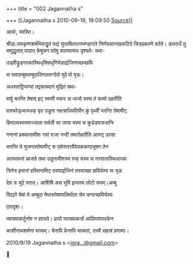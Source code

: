 +++
title = "002 Jagannatha s"

+++
[[Jagannatha s	2010-09-19, 19:09:50 [Source](https://groups.google.com/g/bvparishat/c/G1m1Lw5eFLI)]]



आर्याः, स्वस्ति।

श्रीडा.रामकृष्णशर्मभिरुद्धृतं पद्यं सुभाषितरत्नभण्डागारे निर्णयसागरप्रकटिते चित्रप्रकरणे वर्तते। उत्तरार्धे तु समुद्धृतात् पाठात् केषुचन पदेषु पाठव्यत्ययः दृश्यते- यथा-



उड्वीड्रुड्नरकास्थिधृक्त्त्रिधृगिभेडार्द्राजिनाच्छच्छविः



स स्तादम्बुमदम्बुदालिगलरुग्देवो मुदे वो मृडः।



अधस्ताट्टिप्पण्यां तद्व्याख्यानं मुद्रितं यथा-



वार्षु चरन्ति तेषाम् इट् स्वामी मकरः स ध्वजो यस्य तं कामो दहतीति



वाश्चरेड्ध्वजधक् वृत उडुना नक्षत्राधिपतिर्येन कुं पृथ्वीं भरन्ति तेषामीट्



हिमाल्यस्तस्माज्जाता पार्वती सा जाया यस्य स कुध्रेड्यजजानिः



गणानां प्रमथानामीशः गवां राजा नन्दी तमारोहतीति आरुट् उरसा



सरन्ति ते भुजगास्तेषामीट् स एवोरुतरग्रैवेयककण्ठभूषण तेन



अरमत्यन्तं भ्राजते तथा उडूनामीशस्य रुक् यस्य स नरपालास्थिधारकः



त्रिनेत्र इभानां हस्तिनामिट् तस्यार्द्राजिनं तस्याच्छा छविर्यस्य सः मृडः



देवः वः मुदे स्तात्। आशिषि अस भुवि इत्यस्य लोटो रूपम्।अम्बु



विद्यते येषां ते अम्बुदा मेघास्तेषामालिर्माला सेव कण्ठच्छविर्यस्य



एतादृशः।



व्याख्याकर्तुर्नाम न ज्ञायते। प्रायो व्याख्याकर्त्रा आदिमसंपादकेन



काशीनाथशर्मणा भाव्यम्। येनापि केनापि भाव्यतां, तस्मै सहस्रं प्रणामाः।



2010/9/19 Jagannatha s \<[jgra...@gmail.com]()\>  



